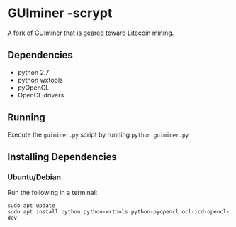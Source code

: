 # GUIminer -scrypt

A fork of GUIminer that is geared toward Litecoin mining.

## Dependencies

* python 2.7
* python wxtools
* pyOpenCL
* OpenCL drivers

## Running

Execute the `guiminer.py` script by running `python guiminer.py`

## Installing Dependencies

### Ubuntu/Debian
Run the following in a terminal:
```
sudo apt update
sudo apt install python python-wxtools python-pyopencl ocl-icd-opencl-dev
```
